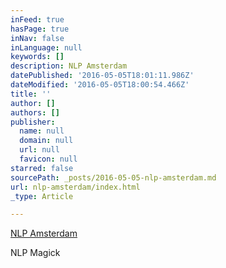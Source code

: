 ```yaml
---
inFeed: true
hasPage: true
inNav: false
inLanguage: null
keywords: []
description: NLP Amsterdam
datePublished: '2016-05-05T18:01:11.986Z'
dateModified: '2016-05-05T18:00:54.466Z'
title: ''
author: []
authors: []
publisher:
  name: null
  domain: null
  url: null
  favicon: null
starred: false
sourcePath: _posts/2016-05-05-nlp-amsterdam.md
url: nlp-amsterdam/index.html
_type: Article

---
```

[NLP Amsterdam][0]

NLP Magick

[0]: http://nlp.amsterdam/